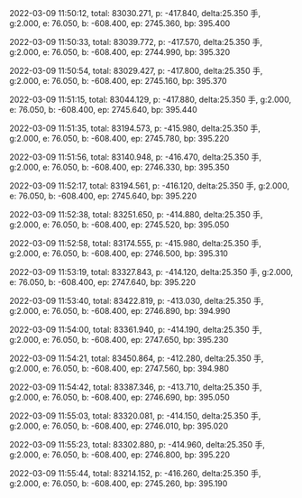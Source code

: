 2022-03-09 11:50:12, total: 83030.271, p: -417.840, delta:25.350 手, g:2.000, e: 76.050, b: -608.400, ep: 2745.360, bp: 395.400

2022-03-09 11:50:33, total: 83039.772, p: -417.570, delta:25.350 手, g:2.000, e: 76.050, b: -608.400, ep: 2744.990, bp: 395.320

2022-03-09 11:50:54, total: 83029.427, p: -417.800, delta:25.350 手, g:2.000, e: 76.050, b: -608.400, ep: 2745.160, bp: 395.370

2022-03-09 11:51:15, total: 83044.129, p: -417.880, delta:25.350 手, g:2.000, e: 76.050, b: -608.400, ep: 2745.640, bp: 395.440

2022-03-09 11:51:35, total: 83194.573, p: -415.980, delta:25.350 手, g:2.000, e: 76.050, b: -608.400, ep: 2745.780, bp: 395.220

2022-03-09 11:51:56, total: 83140.948, p: -416.470, delta:25.350 手, g:2.000, e: 76.050, b: -608.400, ep: 2746.330, bp: 395.350

2022-03-09 11:52:17, total: 83194.561, p: -416.120, delta:25.350 手, g:2.000, e: 76.050, b: -608.400, ep: 2745.640, bp: 395.220

2022-03-09 11:52:38, total: 83251.650, p: -414.880, delta:25.350 手, g:2.000, e: 76.050, b: -608.400, ep: 2745.520, bp: 395.050

2022-03-09 11:52:58, total: 83174.555, p: -415.980, delta:25.350 手, g:2.000, e: 76.050, b: -608.400, ep: 2746.500, bp: 395.310

2022-03-09 11:53:19, total: 83327.843, p: -414.120, delta:25.350 手, g:2.000, e: 76.050, b: -608.400, ep: 2747.640, bp: 395.220

2022-03-09 11:53:40, total: 83422.819, p: -413.030, delta:25.350 手, g:2.000, e: 76.050, b: -608.400, ep: 2746.890, bp: 394.990

2022-03-09 11:54:00, total: 83361.940, p: -414.190, delta:25.350 手, g:2.000, e: 76.050, b: -608.400, ep: 2747.650, bp: 395.230

2022-03-09 11:54:21, total: 83450.864, p: -412.280, delta:25.350 手, g:2.000, e: 76.050, b: -608.400, ep: 2747.560, bp: 394.980

2022-03-09 11:54:42, total: 83387.346, p: -413.710, delta:25.350 手, g:2.000, e: 76.050, b: -608.400, ep: 2746.690, bp: 395.050

2022-03-09 11:55:03, total: 83320.081, p: -414.150, delta:25.350 手, g:2.000, e: 76.050, b: -608.400, ep: 2746.010, bp: 395.020

2022-03-09 11:55:23, total: 83302.880, p: -414.960, delta:25.350 手, g:2.000, e: 76.050, b: -608.400, ep: 2746.800, bp: 395.220

2022-03-09 11:55:44, total: 83214.152, p: -416.260, delta:25.350 手, g:2.000, e: 76.050, b: -608.400, ep: 2745.260, bp: 395.190